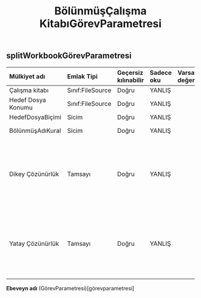 ﻿---
title: BölünmüşÇalışma KitabıGörevParametresi
second_title: Aspose.Cells Cloud Documen
type: docs
url: /tr/specification/model/splitworkbooktaskparameter/
description: "Aspose.Cells Bulut modeli spesifikasyonu: SplitWorkbookTaskParameter. Açma, oluşturma, düzenleme, bölme, birleştirme, karşılaştırma ve dönüştürme gibi özelliklerle Excel ve diğer elektronik tablo belgelerini zahmetsizce yönetin"
weight: 50
---
## **splitWorkbookGörevParametresi**

 

| Mülkiyet adı| Emlak Tipi| Geçersiz kılınabilir| Sadece oku| Varsayılan değer| Tanım|
|:- |:- |:- |:- |:- |:- |
| Çalışma kitabı| Sınıf:FileSource| Doğru| YANLIŞ|||
| Hedef Dosya Konumu| Sınıf:FileSource| Doğru| YANLIŞ|||
| HedefDosyaBiçimi| Sicim| Doğru| YANLIŞ|||
| BölünmüşAdıKural| Sicim| Doğru| YANLIŞ|| SayfaAdı /YeniGuid|
| Dikey Çözünürlük| Tamsayı| Doğru| YANLIŞ|| Hedef dosya formatı image olduğunda dikey çözünürlük null olamaz.|
| Yatay Çözünürlük| Tamsayı| Doğru| YANLIŞ|| Hedef dosya formatı image olduğunda yatay çözünürlük null olamaz.|

**Ebeveyn adı** (GörevParametresi)[görevparametresi]